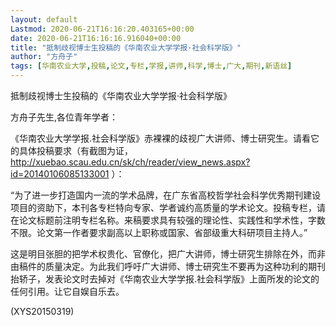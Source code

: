 ```yaml
---
layout: default
Lastmod: 2020-06-21T16:16:20.403165+00:00
date: 2020-06-21T16:16:16.916040+00:00
title: "抵制歧视博士生投稿的《华南农业大学学报·社会科学版》"
author: "方舟子"
tags: [华南农业大学,投稿,论文,专栏,学报,讲师,科学,博士,广大,期刊,新语丝]
---
```


抵制歧视博士生投稿的《华南农业大学学报·社会科学版》

方舟子先生,各位青年学者：

《华南农业大学学报.社会科学版》赤裸裸的歧视广大讲师、博士研究生。请看它的具体投稿要求（有截图为证，http://xuebao.scau.edu.cn/sk/ch/reader/view_news.aspx?id=20140106085133001 ）：

“为了进一步打造国内一流的学术品牌，在广东省高校哲学社会科学优秀期刊建设项目的资助下，本刊各专栏特向专家、学者诚约高质量的学术论文。投稿专栏，请在论文标题前注明专栏名称。来稿要求具有较强的理论性、实践性和学术性，字数不限。论文第一作者要求副高以上职称或国家、省部级重大科研项目主持人。”

这是明目张胆的把学术权贵化、官僚化，把广大讲师，博士研究生排除在外，而非由稿件的质量决定。为此我们呼吁广大讲师、博士研究生不要再为这种功利的期刊抬轿子，发表论文时去掉对《华南农业大学学报.社会科学版》上面所发的论文的任何引用。让它自娱自乐去。

(XYS20150319)

